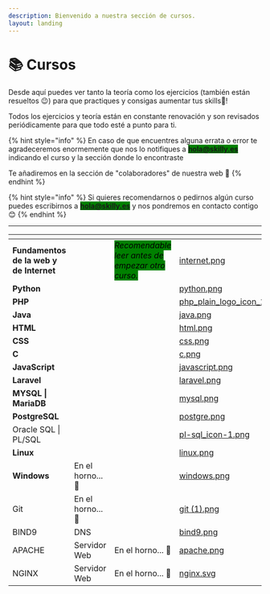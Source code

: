 ```yaml
---
description: Bienvenido a nuestra sección de cursos.
layout: landing
---
```


# 📚 Cursos

Desde aquí puedes ver tanto la teoría como los ejercicios (también están resueltos 😉) para que practiques y consigas aumentar tus skills🚀!

Todos los ejercicios y teoría están en constante renovación y son revisados periódicamente para que todo esté a punto para ti.&#x20;

{% hint style="info" %}
En caso de que encuentres alguna errata o error te agradeceremos enormemente que nos lo notifiques a <mark style="background-color:green;">**hola@skilly.es**</mark>  indicando el curso  y la sección donde lo encontraste

Te añadiremos en la sección de "colaboradores" de nuestra web 💚
{% endhint %}

{% hint style="info" %}
Si quieres recomendarnos o pedirnos algún curso puedes escribirnos a <mark style="background-color:green;">**hola@skilly.es**</mark> y nos pondremos en contacto contigo 😊
{% endhint %}

***

<table data-view="cards"><thead><tr><th></th><th></th><th></th><th data-hidden data-card-cover data-type="files"></th><th data-hidden data-card-target data-type="content-ref"></th></tr></thead><tbody><tr><td><strong>Fundamentos de la web y de Internet</strong></td><td></td><td><em><mark style="background-color:green;">Recomendable leer antes de empezar otro curso.</mark></em></td><td><a href=".gitbook/assets/internet.png">internet.png</a></td><td><a href="https://skilly.gitbook.io/fundamentos-de-la-web-e-internet/">https://skilly.gitbook.io/fundamentos-de-la-web-e-internet/</a></td></tr><tr><td><strong>Python</strong></td><td></td><td></td><td><a href=".gitbook/assets/python.png">python.png</a></td><td><a href="https://skilly.gitbook.io/python/">https://skilly.gitbook.io/python/</a></td></tr><tr><td><strong>PHP</strong></td><td></td><td></td><td><a href=".gitbook/assets/php_plain_logo_icon_146397.png">php_plain_logo_icon_146397.png</a></td><td><a href="https://skilly.gitbook.io/php">https://skilly.gitbook.io/php</a></td></tr><tr><td><strong>Java</strong></td><td></td><td></td><td><a href=".gitbook/assets/java.png">java.png</a></td><td><a href="https://skilly.gitbook.io/java/">https://skilly.gitbook.io/java/</a></td></tr><tr><td><strong>HTML</strong></td><td></td><td></td><td><a href=".gitbook/assets/html.png">html.png</a></td><td><a href="https://skilly.gitbook.io/html/">https://skilly.gitbook.io/html/</a></td></tr><tr><td><strong>CSS</strong></td><td></td><td></td><td><a href=".gitbook/assets/css.png">css.png</a></td><td></td></tr><tr><td><strong>C</strong></td><td></td><td></td><td><a href=".gitbook/assets/c.png">c.png</a></td><td><a href="https://skilly.gitbook.io/c/">https://skilly.gitbook.io/c/</a></td></tr><tr><td><strong>JavaScript</strong></td><td></td><td></td><td><a href=".gitbook/assets/javascript.png">javascript.png</a></td><td><a href="https://skilly.gitbook.io/javascript/">https://skilly.gitbook.io/javascript/</a></td></tr><tr><td><strong>Laravel</strong></td><td></td><td></td><td><a href=".gitbook/assets/laravel.png">laravel.png</a></td><td><a href="https://skilly.gitbook.io/laravel/">https://skilly.gitbook.io/laravel/</a></td></tr><tr><td><strong>MYSQL | MariaDB</strong></td><td></td><td></td><td><a href=".gitbook/assets/mysql.png">mysql.png</a></td><td><a href="https://skilly.gitbook.io/mysql/">https://skilly.gitbook.io/mysql/</a></td></tr><tr><td><strong>PostgreSQL</strong></td><td></td><td></td><td><a href=".gitbook/assets/postgre.png">postgre.png</a></td><td><a href="https://skilly.gitbook.io/postgresql/">https://skilly.gitbook.io/postgresql/</a></td></tr><tr><td>Oracle SQL | PL/SQL</td><td></td><td></td><td><a href=".gitbook/assets/pl-sql_icon-1.png">pl-sql_icon-1.png</a></td><td></td></tr><tr><td><strong>Linux</strong></td><td></td><td></td><td><a href=".gitbook/assets/linux.png">linux.png</a></td><td><a href="https://skilly.gitbook.io/linux/">https://skilly.gitbook.io/linux/</a></td></tr><tr><td><strong>Windows</strong></td><td>En el horno... 🥧</td><td></td><td><a href=".gitbook/assets/windows.png">windows.png</a></td><td><a href="https://skilly.gitbook.io/windows/">https://skilly.gitbook.io/windows/</a></td></tr><tr><td>Git</td><td>En el horno... 🥧</td><td></td><td><a href=".gitbook/assets/git (1).png">git (1).png</a></td><td></td></tr><tr><td>BIND9</td><td>DNS</td><td></td><td><a href=".gitbook/assets/bind9.png">bind9.png</a></td><td></td></tr><tr><td>APACHE</td><td>Servidor Web</td><td>En el horno... 🥧</td><td><a href=".gitbook/assets/apache.png">apache.png</a></td><td></td></tr><tr><td>NGINX</td><td>Servidor Web</td><td>En el horno... 🥧</td><td><a href=".gitbook/assets/nginx.svg">nginx.svg</a></td><td></td></tr></tbody></table>
